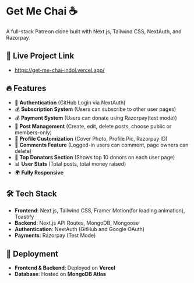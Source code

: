 # Get Me Chai ☕
A full-stack Patreon clone built with Next.js, Tailwind CSS, NextAuth, and Razorpay. 

## 🔗 Live Project Link
- https://get-me-chai-indol.vercel.app/

## 🔥 Features  
- 🔐 **Authentication** (GitHub Login via NextAuth)  
- 💰 **Subscription System** (Users can subscribe to other user pages)
- 💰 **Payment System** (Users can donate using Razorpay(test mode)) 
- 📝 **Post Management** (Create, edit, delete posts, choose public or members-only)  
- 👤 **Profile Customization** (Cover Photo, Profile Pic, Razorpay ID)  
- 💬 **Comments Feature** (Logged-in users can comment, page owners can delete)  
- 🔢 **Top Donators Section** (Shows top 10 donors on each user page)  
- 📊 **User Stats** (Total posts, total money raised)  
- 🌍 **Fully Responsive**  

## 🛠️ Tech Stack  
- **Frontend**: Next.js, Tailwind CSS, Framer Motion(for loading animation), Toastify  
- **Backend**: Next.js API Routes, MongoDB, Mongoose  
- **Authentication**: NextAuth (GitHub and Google OAuth)  
- **Payments**: Razorpay (Test Mode)  

## 🚀 Deployment

- **Frontend & Backend**: Deployed on **Vercel**
- **Database**: Hosted on **MongoDB Atlas**
